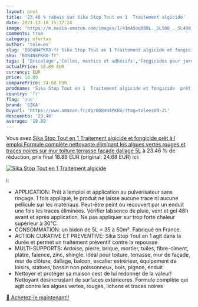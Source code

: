 ```yaml
---
layout: post
title: '23.46 % rabais sur Sika Stop Tout en 1  Traitement algicide'
date: 2021-12-10 15:37:24
image: 'https://m.media-amazon.com/images/I/41mA5oq0B0L._SL500_._SL400_.jpg'
comments: true
category: ofertas
author: 'tole.es'
slug: 'B084N4PKR8-fr Sika Stop Tout en 1 Traitement algicide et fongicide prêt...'
sku: 'B084N4PKR8-fr'
tags: [ 'Bricolage','Colles, mastics et adhésifs','Fongicides pour jardin','Jardin','Jardinage','Produits détanchéité','Protection et anti-nuisibles pour jardin','Quincaillerie','sika', ]
actualPrice: 18.89 EUR
currency: EUR
price: 18.89
comparePrice: 24.68 EUR
prodname: 'Sika Stop Tout en 1  Traitement algicide et fongicide  prêt à l emploi  Formule complète nettoyante éliminant les algues vertes  rouges et traces noires sur mur  toiture  terrasse  façade  dallage 5L'
country: 'fr'
flag: '🇫🇷'
brand: 'SIKA'
buyurl: 'https://www.amazon.fr/dp/B084N4PKR8/?tag=tolees0d-21'
descuento: '23.46'
average: '18.89'
---
```


Vous avez [Sika Stop Tout en 1  Traitement algicide et fongicide  prêt à l emploi  Formule complète nettoyante éliminant les algues vertes  rouges et traces noires sur mur  toiture  terrasse  façade  dallage 5L](https://www.amazon.fr/dp/B084N4PKR8/?tag=tolees0d-21)  à  23.46 % de réduction, prix final  18.89 EUR (original: 24.68 EUR) ici:

[![Sika Stop Tout en 1  Traitement algicide](https://m.media-amazon.com/images/I/41mA5oq0B0L._SL500_._SL400_.jpg)](https://www.amazon.fr/dp/B084N4PKR8/?tag=tolees0d-21)

ℹ️:

- APPLICATION: Prêt à lemploi et application au pulvérisateur sans rinçage. 1 fois appliqué, le produit ne laisse aucune trace ni aucune pellicule sur les matériaux. Peut-être peint ou recouvert par un enduit une fois les traces éliminées. Vérifier labsence de pluie, vent et gel 48h avant et après application. Ne pas appliquer sur trop forte chaleur supérieur à 30°C.
- CONSOMMATION: un bidon de 5L = 35 à 50m². Fabriqué en France.
- ACTION CURATIVE ET PREVENTIVE: Sika Stop Tout en 1 agit dans la durée et permet un traitement préventif contre la repousse
- MULTI-SUPPORTS: Ardoise, pierre, brique, mortier, tuiles, fibre-ciment, plâtre, faïence, zinc, shingle. Idéal pour toiture, terrasse, mur de façade, mur de clôture, dallage, balcon, escalier extrérieur, équipement de loisirs, statues, bassin non poissonneux, bois, pignon, enduit
- Nettoyer et protéger sa maison cest de lui redonner de la valeur! Nettoyant désincrustant de surfaces extérieures. Formule complète qui agit contre les algues vertes, rouges, lichens et traces noires

[🛒 Achetez-le maintenant!!](https://www.amazon.fr/dp/B084N4PKR8/?tag=tolees0d-21)
